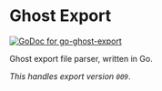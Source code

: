 # Ghost Export

[![GoDoc for go-ghost-export](https://godoc.org/github.com/writeas/go-ghost-export?status.svg)](https://godoc.org/github.com/writeas/go-ghost-export)

Ghost export file parser, written in Go.

_This handles export version `009`_.

